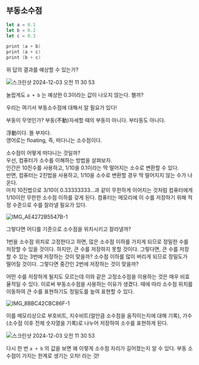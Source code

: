 ## 부동소수점

```swift
let a = 0.1
let b = 0.2
let c = 0.3

print (a + b)
print (a + c)
print (b + c)
```

위 답의 결과를 예상할 수 있는가?

![스크린샷 2024-12-03 오전 11 30 53](https://github.com/user-attachments/assets/2b897aed-ce82-4dcb-be2c-fa63bc528a34)

놀랍게도  `a + b` 는 예상한 0.3이라는 값이 나오지 않는다. 왤까?

우리는 여기서 부동소수점에 대해서 알 필요가 있다! 

부동이 무엇인가? 부동(不動)자세할 때의 부동이 아니다. 부타동도 아니다.

浮動이다. 뜰 부자다.  
영어로는 floating, 즉, 떠다니는 소수점이다.

소수점이 어떻게 떠다니는 것일까?  
우선, 컴퓨터가 소수를 이해하는 방법을 살펴보자.  
인간은 10진수를 사용하고, 1/10을 0.1이라는 딱 떨어지는 소수로 변환할 수 있다.  
반면, 컴퓨터는 2진법을 사용하고, 1/10을 소수로 변환할 경우 딱 떨어지지 않는 수가 나온다.  
마치 10진법으로 3/10이 0.33333333...과 같이 무한하게 이어지는 것처럼 컴퓨터에게 1/10이란 무한한 소수점 이하를 갖게 된다. 컴퓨터는 메모리에 이 수를 저장하기 위해 적정 수준으로 수를 잘라낼 필요가 있다.

![IMG_AE4272B5547B-1](https://github.com/user-attachments/assets/58a841cd-88c6-4648-9f3c-182dce7585bb)

그렇다면 어디를 기준으로 소수점을 위치시키고 잘라낼까?

1번을 소수점 위치로 고정한다고 하면, 많은 소수점 이하를 가지게 되므로 정밀한 수를 저장할 수 있을 것이다. 하지만, 큰 수를 저장하지 못할 것이다. 그렇다면, 큰 수를 저장할 수 있는 3번에 저장하는 것이 맞을까? 소수점 이하를 많이 버리게 되므로 정밀도가 떨어질 것이다. 그렇다면 중간인 2번에 저장하는 것이 맞을까?


어떤 수를 저장하게 될지도 모르는데 이와 같은 고정소수점을 이용하는 것은 매우 비효율적일 수 있다. 이로써 부동소수점을 사용하는 이유가 생겼다. 때에 따라 소수점 위치를 이동하여 큰 수를 표현하기도 정밀도를 높여 표현할 수 있다. 

![IMG_8BBC42CBC86F-1](https://github.com/user-attachments/assets/28dc34a5-63cd-4fc7-8f50-370bc6cea8f2)

이를 메모리상으로 부호비트, 지수비트(얼만큼 소수점을 움직이는지에 대해 기록), 가수(소수점 이후 전체 숫자열을 기록)로 나누어 저장하여 소수를 표현하게 된다.

![스크린샷 2024-12-03 오전 11 30 53](https://github.com/user-attachments/assets/2b897aed-ce82-4dcb-be2c-fa63bc528a34)

다시 한 번 `a + b` 의 값을 보면 왜 이렇게 소수점 자리가 길어졌는지 알 수 있다. 부동 소수점이 가지는 한계로 생기는 오차! 라는 것!